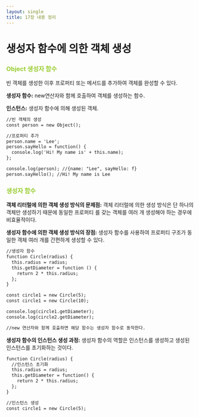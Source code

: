 ```yaml
---
layout: single
title: 17장 내용 정리
---
```


# 생성자 함수에 의한 객체 생성

<h3 style="color:yellowgreen">Object 생성자 함수</h3>
<p>빈 객체를 생성한 이후 프로퍼티 또는 메서드를 추가하여 객체를 완성할 수 있다.</p>
<p><b>생성자 함수:</b> new연산자와 함께 호출하여 객체를 생성하는 함수.</p>
<p><b>인스턴스:</b> 생성자 함수에 의해 생성된 객체.</p>

```html
//빈 객체의 생성
const person = new Object();

//프로퍼티 추가
person.name = 'Lee';
person.sayHello = function() {
  console.log('Hi! My name is' + this.name);
};

console.log(person); //{name: "Lee", sayHello: f}
person.sayHello(); //Hi! My name is Lee
```


<h3 style="color:yellowgreen">생성자 함수</h3>
<p><b>객체 리터럴에 의한 객체 생성 방식의 문제점:</b> 객체 리터럴에 의한 생성 방식은 단 하나의 객체만 생성하기 때문에 동일한 프로퍼티
를 갖는 객체를 여러 개 생성해야 하는 경우에 비효율적이다.</p>
<p><b>생성자 함수에 의한 객체 생성 방식의 장점:</b> 생성자 함수를 사용하여 프로퍼티 구조가 동일한 객체 여러 개를 간편하게 생성할 수 있다.</p>

```html
//생성자 함수
function Circle(radius) {
  this.radius = radius;
  this.getDiameter = function () {
    return 2 * this.radius;
  };
}

const circle1 = new Circle(5);
const circle1 = new Circle(10);

console.log(circle1.getDiameter);
console.log(circle2.getDiameter);

//new 연산자와 함께 호출하면 해당 함수는 생성자 함수로 동작한다.
```

<p><b>생성자 함수의 인스턴스 생성 과정:</b> 생성자 함수의 역할은 인스턴스를 생성하고 생성된 인스턴스를 초기화하는 것이다.</p>

```html
function Circle(radius) {
  //인스턴스 초기화
  this.radius = radius;
  this.getDiameter = function() {
    return 2 * this.radius;
  };
}

//인스턴스 생성
const circle1 = new Circle(5);
```

